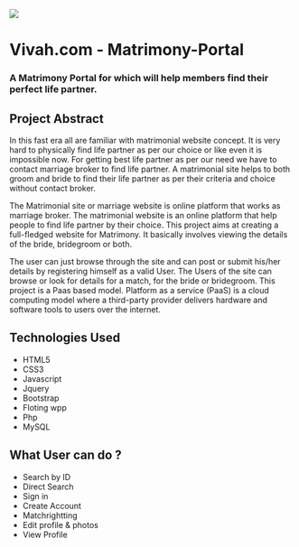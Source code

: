 ![](https://github.com/bhargav-joshi/Vivah.com-Matrimony-Portal/blob/main/images/logo.png?raw=true)
# Vivah.com - Matrimony-Portal
### A Matrimony Portal for which will help members find their perfect life partner.

## Project Abstract 

In this fast era all are familiar with matrimonial website concept. It is very hard to
physically find life partner as per our choice or like even it is impossible now. For
getting best life partner as per our need we have to contact marriage broker to find
life partner. A matrimonial site helps to both groom and bride to find their life partner
as per their criteria and choice without contact broker.

The Matrimonial site or marriage website is online platform that works as marriage
broker. The matrimonial website is an online platform that help people to find life
partner by their choice. This project aims at creating a full-fledged website for
Matrimony. It basically involves viewing the details of the bride, bridegroom or both.

The user can just browse through the site and can post or submit his/her details by
registering himself as a valid User. The Users of the site can browse or look for details
for a match, for the bride or bridegroom. This project is a Paas based model. Platform
as a service (PaaS) is a cloud computing model where a third-party provider delivers
hardware and software tools to users over the internet.

## Technologies Used
- HTML5 
- CSS3 
- Javascript 
- Jquery 
- Bootstrap 
- Floting wpp
- Php 
- MySQL 

## What User can do ?
- Search by ID
- Direct Search
- Sign in 
- Create Account
- Matchrightting
- Edit profile & photos
- View Profile
